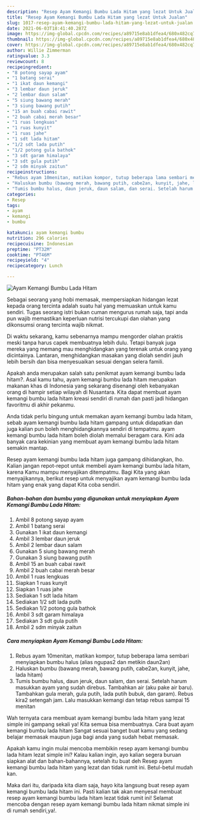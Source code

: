 ```yaml
---
description: "Resep Ayam Kemangi Bumbu Lada Hitam yang lezat Untuk Jualan"
title: "Resep Ayam Kemangi Bumbu Lada Hitam yang lezat Untuk Jualan"
slug: 1017-resep-ayam-kemangi-bumbu-lada-hitam-yang-lezat-untuk-jualan
date: 2021-06-03T18:41:40.287Z
image: https://img-global.cpcdn.com/recipes/a89715e8ab1dfea4/680x482cq70/ayam-kemangi-bumbu-lada-hitam-foto-resep-utama.jpg
thumbnail: https://img-global.cpcdn.com/recipes/a89715e8ab1dfea4/680x482cq70/ayam-kemangi-bumbu-lada-hitam-foto-resep-utama.jpg
cover: https://img-global.cpcdn.com/recipes/a89715e8ab1dfea4/680x482cq70/ayam-kemangi-bumbu-lada-hitam-foto-resep-utama.jpg
author: Willie Zimmerman
ratingvalue: 3.3
reviewcount: 8
recipeingredient:
- "8 potong sayap ayam"
- "1 batang serai"
- "1 ikat daun kemangi"
- "3 lembar daun jeruk"
- "2 lembar daun salam"
- "5 siung bawang merah"
- "3 siung bawang putih"
- "15 an buah cabai rawit"
- "2 buah cabai merah besar"
- "1 ruas lengkuas"
- "1 ruas kunyit"
- "1 ruas jahe"
- "1 sdt lada hitam"
- "1/2 sdt lada putih"
- "1/2 potong gula bathok"
- "3 sdt garam himalaya"
- "3 sdt gula putih"
- "2 sdm minyak zaitun"
recipeinstructions:
- "Rebus ayam 10menitan, matikan kompor, tutup beberapa lama sembari menyiapkan bumbu halus (alias ngupas2 dan metikin daun2an)"
- "Haluskan bumbu (bawang merah, bawang putih, cabe2an, kunyit, jahe, lada hitam)"
- "Tumis bumbu halus, daun jeruk, daun salam, dan serai. Setelah harum masukkan ayam yang sudah direbus. Tambahkan air (aku pake air baru). Tambahkan gula merah, gula putih, lada putih bubuk, dan garam). Rebus kira2 setengah jam. Lalu masukkan kemangi dan tetap rebus sampai 15 menitan"
categories:
- Resep
tags:
- ayam
- kemangi
- bumbu

katakunci: ayam kemangi bumbu 
nutrition: 296 calories
recipecuisine: Indonesian
preptime: "PT32M"
cooktime: "PT46M"
recipeyield: "4"
recipecategory: Lunch

---
```



![Ayam Kemangi Bumbu Lada Hitam](https://img-global.cpcdn.com/recipes/a89715e8ab1dfea4/680x482cq70/ayam-kemangi-bumbu-lada-hitam-foto-resep-utama.jpg)

Sebagai seorang yang hobi memasak, mempersiapkan hidangan lezat kepada orang tercinta adalah suatu hal yang memuaskan untuk kamu sendiri. Tugas seorang istri bukan cuman mengurus rumah saja, tapi anda pun wajib memastikan keperluan nutrisi tercukupi dan olahan yang dikonsumsi orang tercinta wajib nikmat.

Di waktu  sekarang, kamu sebenarnya mampu mengorder olahan praktis meski tanpa harus capek membuatnya lebih dulu. Tetapi banyak juga mereka yang memang mau menghidangkan yang terenak untuk orang yang dicintainya. Lantaran, menghidangkan masakan yang diolah sendiri jauh lebih bersih dan bisa menyesuaikan sesuai dengan selera famili. 



Apakah anda merupakan salah satu penikmat ayam kemangi bumbu lada hitam?. Asal kamu tahu, ayam kemangi bumbu lada hitam merupakan makanan khas di Indonesia yang sekarang disenangi oleh kebanyakan orang di hampir setiap wilayah di Nusantara. Kita dapat membuat ayam kemangi bumbu lada hitam kreasi sendiri di rumah dan pasti jadi hidangan favoritmu di akhir pekanmu.

Anda tidak perlu bingung untuk memakan ayam kemangi bumbu lada hitam, sebab ayam kemangi bumbu lada hitam gampang untuk didapatkan dan juga kalian pun boleh menghidangkannya sendiri di tempatmu. ayam kemangi bumbu lada hitam boleh diolah memalui beragam cara. Kini ada banyak cara kekinian yang membuat ayam kemangi bumbu lada hitam semakin mantap.

Resep ayam kemangi bumbu lada hitam juga gampang dihidangkan, lho. Kalian jangan repot-repot untuk membeli ayam kemangi bumbu lada hitam, karena Kamu mampu menyajikan ditempatmu. Bagi Kita yang akan menyajikannya, berikut resep untuk menyajikan ayam kemangi bumbu lada hitam yang enak yang dapat Kita coba sendiri.

<!--inarticleads1-->

##### Bahan-bahan dan bumbu yang digunakan untuk menyiapkan Ayam Kemangi Bumbu Lada Hitam:

1. Ambil 8 potong sayap ayam
1. Ambil 1 batang serai
1. Gunakan 1 ikat daun kemangi
1. Ambil 3 lembar daun jeruk
1. Ambil 2 lembar daun salam
1. Gunakan 5 siung bawang merah
1. Gunakan 3 siung bawang putih
1. Ambil 15 an buah cabai rawit
1. Ambil 2 buah cabai merah besar
1. Ambil 1 ruas lengkuas
1. Siapkan 1 ruas kunyit
1. Siapkan 1 ruas jahe
1. Sediakan 1 sdt lada hitam
1. Sediakan 1/2 sdt lada putih
1. Sediakan 1/2 potong gula bathok
1. Ambil 3 sdt garam himalaya
1. Sediakan 3 sdt gula putih
1. Ambil 2 sdm minyak zaitun




<!--inarticleads2-->

##### Cara menyiapkan Ayam Kemangi Bumbu Lada Hitam:

1. Rebus ayam 10menitan, matikan kompor, tutup beberapa lama sembari menyiapkan bumbu halus (alias ngupas2 dan metikin daun2an)
1. Haluskan bumbu (bawang merah, bawang putih, cabe2an, kunyit, jahe, lada hitam)
1. Tumis bumbu halus, daun jeruk, daun salam, dan serai. Setelah harum masukkan ayam yang sudah direbus. Tambahkan air (aku pake air baru). Tambahkan gula merah, gula putih, lada putih bubuk, dan garam). Rebus kira2 setengah jam. Lalu masukkan kemangi dan tetap rebus sampai 15 menitan




Wah ternyata cara membuat ayam kemangi bumbu lada hitam yang lezat simple ini gampang sekali ya! Kita semua bisa membuatnya. Cara buat ayam kemangi bumbu lada hitam Sangat sesuai banget buat kamu yang sedang belajar memasak maupun juga bagi anda yang sudah hebat memasak.

Apakah kamu ingin mulai mencoba membikin resep ayam kemangi bumbu lada hitam lezat simple ini? Kalau kalian ingin, ayo kalian segera buruan siapkan alat dan bahan-bahannya, setelah itu buat deh Resep ayam kemangi bumbu lada hitam yang lezat dan tidak rumit ini. Betul-betul mudah kan. 

Maka dari itu, daripada kita diam saja, hayo kita langsung buat resep ayam kemangi bumbu lada hitam ini. Pasti kalian tak akan menyesal membuat resep ayam kemangi bumbu lada hitam lezat tidak rumit ini! Selamat mencoba dengan resep ayam kemangi bumbu lada hitam nikmat simple ini di rumah sendiri,ya!.

